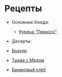 # Рецепты

- Основные блюда:
	
  - [Курица "Пикассо"](picasso.md)

- Десерты:

-  [Брауни](brownie.md)
-  [Тыква с Медом](tykvasmedom.md)
-  [Банановый хлеб](bananabread.md)
